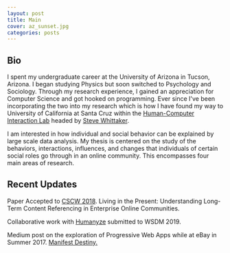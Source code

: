 ```yaml
---
layout: post
title: Main
cover: az_sunset.jpg
categories: posts
---
```


## Bio

I spent my undergraduate career at the University of Arizona in Tucson, Arizona. I began studying Physics but soon switched to Psychology and Sociology. Through my research experience, I gained an appreciation for Computer Science and got hooked on programming. Ever since I've been incorporating the two into my research which is how I have found my way to University of California at Santa Cruz within the [Human-Computer Interaction Lab](https://people.ucsc.edu/~swhittak/Steve_Whittaker_Santa_Cruz_HCI/HCI_Lab_People.html) headed by [Steve Whittaker](https://people.ucsc.edu/~swhittak/Steve_Whittaker_Santa_Cruz_HCI/Steve_Whittaker.html).

I am interested in how individual and social behavior can be explained by large scale data analysis. My thesis is centered on the study of the behaviors, interactions, influences, and changes that individuals of certain social roles go through in an online community. This encompasses four main areas of research.

## Recent Updates

Paper Accepted to [CSCW 2018](https://cscw.acm.org/2018/index.html). Living in the Present: Understanding Long-Term Content Referencing in Enterprise Online Communities. 

Collaborative work with [Humanyze](https://www.humanyze.com/) submitted to WSDM 2019.

Medium post on the exploration of Progressive Web Apps while at eBay in Summer 2017. [Manifest Destiny.](https://medium.com/ebaydesign/manifest-destiny-92cdace24869) 


